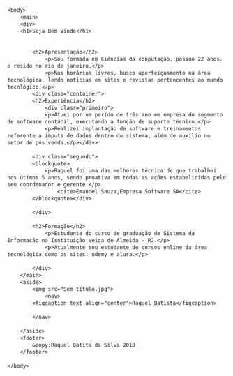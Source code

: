 <!DOCTYPE html>
<html>
<head>
<meta charset ="utf-8">
    <title>Raquel Batista da Silva</title>
    <link rel="icon" href="Sem%20t%C3%ADtulo.jpg">
    <link rel="stylesheet" href="projeto1.css">
</head>
    
    <body>
        <main>
        <div>    
        <h1>Seja Bem Vindo</h1> 
            
                
            <h2>Apresentação</h2>
                <p>Sou formada em Ciências da conputação, possuo 22 anos, e resido no rio de janeiro.</p>
                <p>Nos horários livres, busco aperfeiçoamento na área tecnológica, lendo notícias em sites e revistas pertencentes ao mundo tecnlógico.</p>
            <div class="container">
            <h2>Experiência</h2>
                <div class="primeiro">
                <p>Atuei por um perído de três ano em empresa do segmento de software contábil, executando a função de suporte técnico.</p>
                <p>Realizei implantação de software e treinamentos referente a imputs de dados dentro do sistema, além de auxílio no setor de pós venda.</p></div>
            
            <div class="segundo">
            <blockquote>
                <p>Raquel foi uma das melhores técnica de que trabalhei nos útimos 5 anos, sendo proativa em todas as ações estabelicidas pelo seu coordenador e gerente.</p>
                    <cite>Emanoel Souza,Empresa Software SA</cite>
            </blockquote></div>
            
            </div>
                
            <h2>Formação</h2>
                <p>Estudante do curso de graduação de Sistema da Informação na Isntituição Veiga de Almeida - RJ.</p>
                <p>Atualmente sou estudante de cursos online da área tecnológica como os sites: udemy e alura.</p>
            
            </div>
        </main>
        <aside>
            <img src="Sem título.jpg">
                <nav>
            <figcaption text align="center">Raquel Batista</figcaption>
            
            </nav> 
               
        </aside>
        <footer>
            &copy;Raquel Batita da Silva 2018
        </footer>
            
    </body>
</html>
